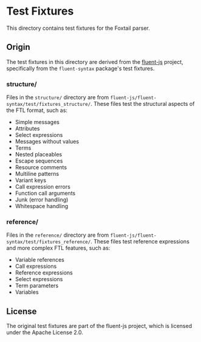 # Test Fixtures

This directory contains test fixtures for the Foxtail parser.

## Origin

The test fixtures in this directory are derived from the [fluent-js](https://github.com/projectfluent/fluent.js) project, specifically from the `fluent-syntax` package's test fixtures.

### structure/

Files in the `structure/` directory are from `fluent-js/fluent-syntax/test/fixtures_structure/`. These files test the structural aspects of the FTL format, such as:

- Simple messages
- Attributes
- Select expressions
- Messages without values
- Terms
- Nested placeables
- Escape sequences
- Resource comments
- Multiline patterns
- Variant keys
- Call expression errors
- Function call arguments
- Junk (error handling)
- Whitespace handling

### reference/

Files in the `reference/` directory are from `fluent-js/fluent-syntax/test/fixtures_reference/`. These files test reference expressions and more complex FTL features, such as:

- Variable references
- Call expressions
- Reference expressions
- Select expressions
- Term parameters
- Variables

## License

The original test fixtures are part of the fluent-js project, which is licensed under the Apache License 2.0.
